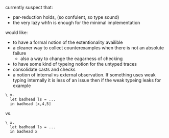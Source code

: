 
currently suspect that:
* par-reduction holds, (so confulent, so type sound)
* the very lazy whfn is enough for the minimal implementation

would like:
* to have a formal notion of the extentionality availible
* a cleaner way to collect counterexamples when there is not an absolute failure
  * also a way to change the eagarness of checking
* to have some kind of typeing notion for the untyped traces
* consolidate casts and checks
* a notion of internal vs external observation.  If something uses weak typing internally it is less of an issue then if the weak typeing leaks 
for example
```
\ x. 
  let badhead ls = ...
  in badhead [x,4,5]
```
vs.
```
\ x. 
  let badhead ls = ...
  in badhead x
```



